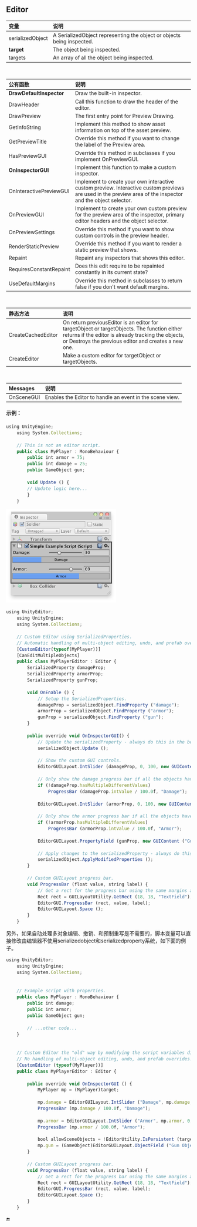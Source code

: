 ## Editor

| 变量 | 说明 |
| :--- | :--- |
| serializedObject | A SerializedObject representing the object or objects being inspected. |
| **target** | The object being inspected. |
| targets | An array of all the object being inspected. |

 

| 公有函数 | 说明 |
| :--- | :--- |
| **DrawDefaultInspector** | Draw the built-in inspector. |
| DrawHeader | Call this function to draw the header of the editor. |
| DrawPreview | The first entry point for Preview Drawing. |
| GetInfoString | Implement this method to show asset information on top of the asset preview. |
| GetPreviewTitle | Override this method if you want to change the label of the Preview area. |
| HasPreviewGUI | Override this method in subclasses if you implement OnPreviewGUI. |
| **OnInspectorGUI** | Implement this function to make a custom inspector. |
| OnInteractivePreviewGUI | Implement to create your own interactive custom preview. Interactive custom previews are used in the preview area of the inspector and the object selector. |
| OnPreviewGUI | Implement to create your own custom preview for the preview area of the inspector, primary editor headers and the object selector. |
| OnPreviewSettings | Override this method if you want to show custom controls in the preview header. |
| RenderStaticPreview | Override this method if you want to render a static preview that shows. |
| Repaint | Repaint any inspectors that shows this editor. |
| RequiresConstantRepaint | Does this edit require to be repainted constantly in its current state? |
| UseDefaultMargins | Override this method in subclasses to return false if you don't want default margins. |

 

| 静态方法 | 说明 |
| :--- | :--- |
|CreateCachedEditor|On return previousEditor is an editor for targetObject or targetObjects. The function either returns if the editor is already tracking the objects, or Destroys the previous editor and creates a new one.|  
|CreateEditor|Make a custom editor for targetObject or targetObjects.|

 

| Messages | 说明 |
| :--- | :--- |
| OnSceneGUI | Enables the Editor to handle an event in the scene view. |

#### 示例：

```javascript
using UnityEngine;
    using System.Collections;

    // This is not an editor script.
    public class MyPlayer : MonoBehaviour {
        public int armor = 75;
        public int damage = 25;
        public GameObject gun;

        void Update () {
        // Update logic here...
        }
    }
```

![](/assets/CustomEditor.png)

```javascript
using UnityEditor;
    using UnityEngine;
    using System.Collections;

    // Custom Editor using SerializedProperties.
    // Automatic handling of multi-object editing, undo, and prefab overrides.
    [CustomEditor(typeof(MyPlayer))]
    [CanEditMultipleObjects]
    public class MyPlayerEditor : Editor {
        SerializedProperty damageProp;
        SerializedProperty armorProp;
        SerializedProperty gunProp;

        void OnEnable () {
            // Setup the SerializedProperties.
            damageProp = serializedObject.FindProperty ("damage");
            armorProp = serializedObject.FindProperty ("armor");
            gunProp = serializedObject.FindProperty ("gun");
        }

        public override void OnInspectorGUI() {
            // Update the serializedProperty - always do this in the beginning of OnInspectorGUI.
            serializedObject.Update ();

            // Show the custom GUI controls.
            EditorGUILayout.IntSlider (damageProp, 0, 100, new GUIContent ("Damage"));

            // Only show the damage progress bar if all the objects have the same damage value:
            if (!damageProp.hasMultipleDifferentValues)
                ProgressBar (damageProp.intValue / 100.0f, "Damage");

            EditorGUILayout.IntSlider (armorProp, 0, 100, new GUIContent ("Armor"));

            // Only show the armor progress bar if all the objects have the same armor value:
            if (!armorProp.hasMultipleDifferentValues)
                ProgressBar (armorProp.intValue / 100.0f, "Armor");

            EditorGUILayout.PropertyField (gunProp, new GUIContent ("Gun Object"));

            // Apply changes to the serializedProperty - always do this in the end of OnInspectorGUI.
            serializedObject.ApplyModifiedProperties ();
        }

        // Custom GUILayout progress bar.
        void ProgressBar (float value, string label) {
            // Get a rect for the progress bar using the same margins as a textfield:
            Rect rect = GUILayoutUtility.GetRect (18, 18, "TextField");
            EditorGUI.ProgressBar (rect, value, label);
            EditorGUILayout.Space ();
        }
    }
```

另外，如果自动处理多对象编辑、撤销、和预制重写是不需要的，脚本变量可以直接修改由编辑器不使用serializedobject和serializedproperty系统，如下面的例子。

```javascript
using UnityEditor;
    using UnityEngine;
    using System.Collections;


    // Example script with properties.
    public class MyPlayer : MonoBehaviour {
        public int damage;
        public int armor;
        public GameObject gun;

        // ...other code...
    }


    // Custom Editor the "old" way by modifying the script variables directly.
    // No handling of multi-object editing, undo, and prefab overrides!
    [CustomEditor (typeof(MyPlayer))]
    public class MyPlayerEditor : Editor {

        public override void OnInspectorGUI () {
            MyPlayer mp = (MyPlayer)target;

            mp.damage = EditorGUILayout.IntSlider ("Damage", mp.damage, 0, 100);
            ProgressBar (mp.damage / 100.0f, "Damage");

            mp.armor = EditorGUILayout.IntSlider ("Armor", mp.armor, 0, 100);
            ProgressBar (mp.armor / 100.0f, "Armor");

            bool allowSceneObjects = !EditorUtility.IsPersistent (target);
            mp.gun = (GameObject)EditorGUILayout.ObjectField ("Gun Object", mp.gun, typeof(GameObject), allowSceneObjects);
        }

        // Custom GUILayout progress bar.
        void ProgressBar (float value, string label) {
            // Get a rect for the progress bar using the same margins as a textfield:
            Rect rect = GUILayoutUtility.GetRect (18, 18, "TextField");
            EditorGUI.ProgressBar (rect, value, label);
            EditorGUILayout.Space ();
        }
    }
```

🔚

